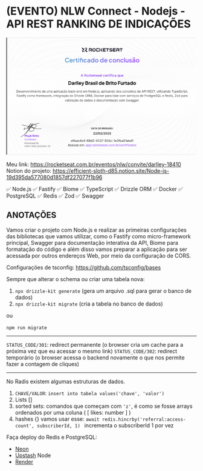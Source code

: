 # (EVENTO) NLW Connect - Nodejs - API REST RANKING DE INDICAÇÕES

[![CERTIFICADO](https://github.com/Darlley/nlw-connect-nodejs/blob/main/CERTIFICADO.png?raw=true)](https://app.rocketseat.com.br/certificates/efbae4b4-68d2-4537-834c-1e2fba51abd1)

Meu link: https://rocketseat.com.br/eventos/nlw/convite/darlley-18410
Notion do projeto: https://efficient-sloth-d85.notion.site/Node-js-19d395da577080d1857df227077f1b96

✅ Node.js
✅ Fastify
✅ Biome
✅ TypeScript
✅ Drizzle ORM
✅ Docker
✅ PostgreSQL
✅ Redis
✅ Zod
✅ Swagger

## ANOTAÇÕES 

Vamos criar o projeto com Node.js e realizar as primeiras configurações das bibliotecas que vamos utilizar, como o Fastify como micro-framework principal, Swagger para documentação interativa da API, Biome para formatação do código e além disso vamos preparar a aplicação para ser acessada por outros endereços Web, por meio da configuração de CORS.

Configurações de tsconfig: https://github.com/tsconfig/bases

Sempre que alterar o schema ou criar uma tabela nova:
1. `npx drizzle-kit generate` (gera um arquivo .sql para gerar o banco de dados)
2. `npx drizzle-kit migrate` (cria a tabela no banco de dados)

ou

`npm run migrate`

---

`STATUS_CODE/301`: redirect permanente (o browser cria um cache para a próxima vez que eu acessar o mesmo link)
`STATUS_CODE/302`: redirect temporário (o browser acessa o backend novamente o que nos permite fazer a contagem de cliques)

---

No Radis existem algumas estruturas de dados. 

1. `CHAVE/VALOR`: `insert into tabela values('chave', 'valor')`
2. Lists []
3. sorted sets: comandos que começam com `'z'`, é como se fosse arrays ordenados por uma coluna ( [ likes: number ] )
4. hashes {} vamos usar esse: `await redis.hincrby('referral:access-count', subscriberId, 1) ` incrementa o subscriberId 1 por vez

Faça deploy do Redis e PostgreSQL:
- [Neon](https://neon.tech/)
- [Upstash](https://upstash.com/)
Node
- [Render](https://render.com/)